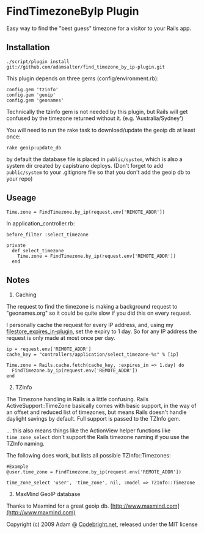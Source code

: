 FindTimezoneByIp Plugin
=======================

Easy way to find the "best guess" timezone for a visitor to your Rails app.

Installation
----------

    ./script/plugin install git://github.com/adamsalter/find_timezone_by_ip-plugin.git

This plugin depends on three gems (config/environment.rb):

    config.gem 'tzinfo'
    config.gem 'geoip'
    config.gem 'geonames'
    
Technically the tzinfo gem is not needed by this plugin, but Rails will get confused by the timezone returned without it. (e.g. 'Australia/Sydney')

You will need to run the rake task to download/update the geoip db at least once:

    rake geoip:update_db

by default the database file is placed in `public/system`, which is also a system dir created by capistrano deploys. (Don't forget to add `public/system` to your .gitignore file so that you don't add the geoip db to your repo)

Useage
-----

    Time.zone = FindTimezone.by_ip(request.env['REMOTE_ADDR'])


In application_controller.rb:

    before_filter :select_timezone
    
    private
      def select_timezone
        Time.zone = FindTimezone.by_ip(request.env['REMOTE_ADDR'])
      end

Notes
-----

1) Caching

The request to find the timezone is making a background request to "geonames.org" so it could be quite slow if you did this on every request.

I personally cache the request for every IP address, and, using my [filestore_expires_in-plugin][fsei-plugin], set the expiry to 1 day. So for any IP address the request is only made at most once per day.

    ip = request.env['REMOTE_ADDR']
    cache_key = "controllers/application/select_timezone-%s" % [ip]

    Time.zone = Rails.cache.fetch(cache_key, :expires_in => 1.day) do
      FindTimezone.by_ip(request.env['REMOTE_ADDR'])
    end

2) TZInfo

The Timezone handling in Rails is a little confusing. Rails ActiveSupport::TimeZone basically comes with basic support, in the way of an offset and reduced list of timezones, but means Rails doesn't handle daylight savings by default. Full support is passed to the TZInfo gem.

... this also means things like the ActionView helper functions like `time_zone_select` don't support the Rails timezone naming if you use the TZInfo naming.

The following does work, but lists all possible TZInfo::Timezones:

    #Example
    @user.time_zone = FindTimezone.by_ip(request.env['REMOTE_ADDR'])
    
    time_zone_select 'user', 'time_zone', nil, :model => TZInfo::Timezone


3) MaxMind GeoIP database

  Thanks to Maxmind for a great geoip db. [http://www.maxmind.com](http://www.maxmind.com)

Copyright (c) 2009 Adam @ [Codebright.net][cb], released under the MIT license

[fsei-plugin]:http://github.com/adamsalter/filestore_expires_in-plugin/tree/master
[cb]:http://codebright.net "http://codebright.net"